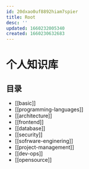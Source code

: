 ```yaml
---
id: 20dxao0uf8892hiam7spier
title: Root
desc: ''
updated: 1660232005340
created: 1660230632683
---
```


# 个人知识库

## 目录

- [[basic]]
- [[programming-languages]]
- [[architecture]]
- [[frontend]]
- [[database]]
- [[security]]
- [[sofrware-enginering]]
- [[project-management]]
- [[dev-ops]]
- [[opensource]]
